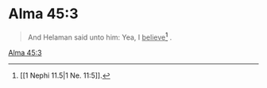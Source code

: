 # Alma 45:3

> And Helaman said unto him: Yea, I <u>believe</u>[^a] .

[Alma 45:3](https://www.churchofjesuschrist.org/study/scriptures/bofm/alma/45?lang=eng&id=p3#p3)


[^a]: [[1 Nephi 11.5|1 Ne. 11:5]].  
